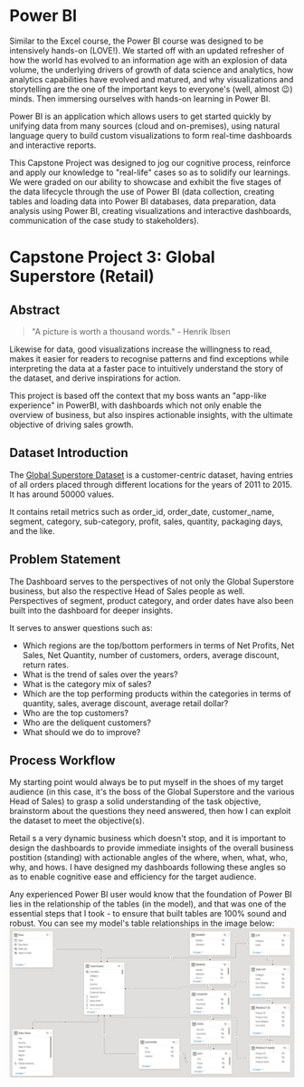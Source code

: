 # Power BI

Similar to the Excel course, the Power BI course was designed to be intensively hands-on (LOVE!). We started off with an updated refresher of how the world has evolved to an information age with an explosion of data volume, the underlying drivers of growth of data science and analytics, how analytics capabilities have evolved and matured, and why visualizations and storytelling are the one of the important keys to everyone's (well, almost 😉) minds. Then immersing ourselves with hands-on learning in Power BI.

Power BI is an application which allows users to get started quickly by unifying data from many sources (cloud and on-premises), using natural language query to build custom visualizations to form real-time dashboards and interactive reports.

This Capstone Project was designed to jog our cognitive process, reinforce and apply our knowledge to "real-life" cases so as to solidify our learnings. We were graded on our ability to showcase and exhibit the five stages of the data lifecycle through the use of Power BI (data collection, creating tables and loading data into Power BI databases, data preparation, data analysis using Power BI, creating visualizations and interactive dashboards, communication of the case study to stakeholders).

# Capstone Project 3: Global Superstore (Retail)

## Abstract
> "A picture is worth a thousand words." - Henrik Ibsen

Likewise for data, good visualizations increase the willingness to read, makes it easier for readers to recognise patterns and find exceptions while interpreting the data at a faster pace to intuitively understand the story of the dataset, and derive inspirations for action.

This project is based off the context that my boss wants an "app-like experience" in PowerBI, with dashboards which not only enable the overview of business, but also inspires actionable insights, with the ultimate objective of driving sales growth.

## Dataset Introduction
The [Global Superstore Dataset](https://data.world/vikas-0731/global-super-store) is a customer-centric dataset, having entries of all orders placed through different locations for the years of 2011 to 2015. It has around 50000 values.

It contains retail metrics such as order_id, order_date, customer_name, segment, category, sub-category, profit, sales, quantity, packaging days, and the like.

## Problem Statement
The Dashboard serves to the perspectives of not only the Global Superstore business, but also the respective Head of Sales people as well. Perspectives of segment, product category, and order dates have also been built into the dashboard for deeper insights.

It serves to answer questions such as:
* Which regions are the top/bottom performers in terms of Net Profits, Net Sales, Net Quantity, number of customers, orders, average discount, return rates.
* What is the trend of sales over the years?
* What is the category mix of sales?
* Which are the top performing products within the categories in terms of quantity, sales, average discount, average retail dollar?
* Who are the top customers?
* Who are the deliquent customers?
* What should we do to improve?

## Process Workflow
My starting point would always be to put myself in the shoes of my target audience (in this case, it's the boss of the Global Superstore and the various Head of Sales) to grasp a solid understanding of the task objective, brainstorm about the questions they need answered, then how I can exploit the dataset to meet the objective(s).

Retail s a very dynamic business which doesn't stop, and it is important to design the dashboards to provide immediate insights of the overall business postition (standing) with actionable angles of the where, when, what, who, why, and hows. I have designed my dashboards following these angles so as to enable cognitive ease and efficiency for the target audience.

Any experienced Power BI user would know that the foundation of Power BI lies in the relationship of the tables (in the model), and that was one of the essential steps that I took - to ensure that built tables are 100% sound and robust. You can see my model's table relationships in the image below:
![](https://github.com/TheWorldAtMyFingerTips/My_Projects/blob/main/PowerBI/images/Power%20BI%20Model%20Relationship%20Tables.JPG)

